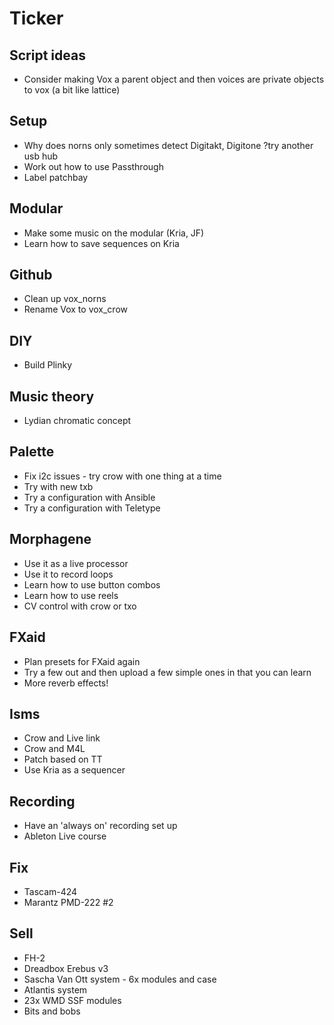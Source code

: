 # Ticker

## Script ideas
- Consider making Vox a parent object and then voices are private objects to vox (a bit like lattice)

## Setup
- Why does norns only sometimes detect Digitakt, Digitone ?try another usb hub
- Work out how to use Passthrough
- Label patchbay

## Modular
- Make some music on the modular (Kria, JF)
- Learn how to save sequences on Kria

## Github
- Clean up vox_norns
- Rename Vox to vox_crow

## DIY
- Build Plinky

## Music theory
- Lydian chromatic concept

## Palette
- Fix i2c issues - try crow with one thing at a time
- Try with new txb
- Try a configuration with Ansible
- Try a configuration with Teletype

## Morphagene
- Use it as a live processor
- Use it to record loops
- Learn how to use button combos
- Learn how to use reels
- CV control with crow or txo

## FXaid
- Plan presets for FXaid again 
- Try a few out and then upload a few simple ones in that you can learn 
- More reverb effects! 

## Isms
- Crow and Live link
- Crow and M4L
- Patch based on TT
- Use Kria as a sequencer

## Recording
- Have an 'always on' recording set up
- Ableton Live course

## Fix
- Tascam-424
- Marantz PMD-222 #2

## Sell
- FH-2
- Dreadbox Erebus v3
- Sascha Van Ott system - 6x modules and case
- Atlantis system
- 23x WMD SSF modules
- Bits and bobs
